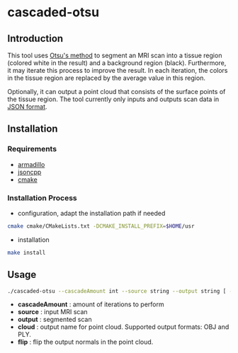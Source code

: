 # cascaded-otsu

## Introduction

This tool uses [Otsu's method][1] to segment an MRI scan into a tissue region (colored white in the result) and a background region (black).
Furthermore, it may iterate this process to improve the result.
In each iteration, the colors in the tissue region are replaced by the average value in this region.

Optionally, it can output a point cloud that consists of the surface points of the tissue region.
The tool currently only inputs and outputs scan data in [JSON format][2].

## Installation

### Requirements

- [armadillo](http://arma.sourceforge.net)
- [jsoncpp](https://github.com/open-source-parsers/jsoncpp)
- [cmake](https://cmake.org)

### Installation Process

- configuration, adapt the installation path if needed
```sh
cmake cmake/CMakeLists.txt -DCMAKE_INSTALL_PREFIX=$HOME/usr
```
- installation
```sh
make install
```
## Usage

```sh
./cascaded-otsu --cascadeAmount int --source string --output string [ --cloud string =  ] [ --flip ]
```

- **cascadeAmount** : amount of iterations to perform
- **source** : input MRI scan
- **output** : segmented scan
- **cloud** : output name for point cloud. Supported output formats: OBJ and PLY.
- **flip** : flip the output normals in the point cloud.

[1]: https://en.wikipedia.org/wiki/Otsu%27s_method
[2]: ../dataFormats/scan.md
